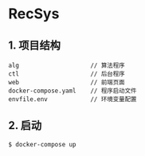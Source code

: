 # RecSys

## 1. 项目结构
```
alg                    // 算法程序
ctl                    // 后台程序
web                    // 前端页面
docker-compose.yaml    // 程序启动文件
envfile.env            // 环境变量配置
```

## 2. 启动
```
$ docker-compose up
```

